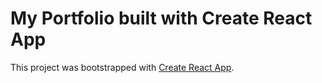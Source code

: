 # My Portfolio built with Create React App

This project was bootstrapped with [Create React App](https://github.com/facebook/create-react-app).
